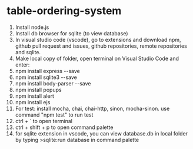 # table-ordering-system

1. Install node.js
2. Install db browser for sqlite (to view database)
3. In visual studio code (vscode), go to extensions and download npm, github pull request and issues, github repositories, remote repositories and sqlite.
4. Make local copy of folder, open terminal on Visual Studio Code and enter:
5. npm install express --save
6. npm install sqlite3 --save
7. npm install body-parser --save
8. npm install popups
9. npm install alert
10. npm install ejs
11. For test: install mocha, chai, chai-http, sinon, mocha-sinon. use command "npm test" to run test
12. ctrl +  ` to open terminal
13. ctrl + shift + p to open command palette 
14. for sqlite extension in vscode, you can view database.db in local folder by typing >sqlite:run database in command palette
